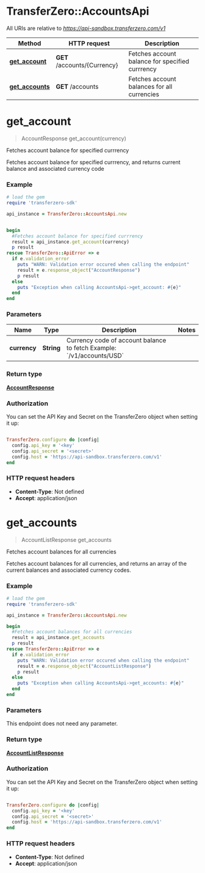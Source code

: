 # TransferZero::AccountsApi

All URIs are relative to *https://api-sandbox.transferzero.com/v1*

Method | HTTP request | Description
------------- | ------------- | -------------
[**get_account**](AccountsApi.md#get_account) | **GET** /accounts/{Currency} | Fetches account balance for specified currrency
[**get_accounts**](AccountsApi.md#get_accounts) | **GET** /accounts | Fetches account balances for all currencies


# **get_account**
> AccountResponse get_account(currency)

Fetches account balance for specified currrency

Fetches account balance for specified currrency, and returns current balance and associated currency code

### Example
```ruby
# load the gem
require 'transferzero-sdk'

api_instance = TransferZero::AccountsApi.new


begin
  #Fetches account balance for specified currrency
  result = api_instance.get_account(currency)
  p result
rescue TransferZero::ApiError => e
  if e.validation_error
    puts "WARN: Validation error occured when calling the endpoint"
    result = e.response_object("AccountResponse")
    p result
  else
    puts "Exception when calling AccountsApi->get_account: #{e}"
  end
end
```

### Parameters

Name | Type | Description  | Notes
------------- | ------------- | ------------- | -------------
 **currency** | **String**| Currency code of account balance to fetch  Example: &#x60;/v1/accounts/USD&#x60; | 

### Return type

[**AccountResponse**](AccountResponse.md)

### Authorization

You can set the API Key and Secret on the TransferZero object when setting it up:

```ruby

TransferZero.configure do |config|
  config.api_key = '<key'
  config.api_secret = '<secret>'
  config.host = 'https://api-sandbox.transferzero.com/v1'
end

```

### HTTP request headers

 - **Content-Type**: Not defined
 - **Accept**: application/json



# **get_accounts**
> AccountListResponse get_accounts

Fetches account balances for all currencies

Fetches account balances for all currencies, and returns an array of the current balances and associated currency codes.

### Example
```ruby
# load the gem
require 'transferzero-sdk'

api_instance = TransferZero::AccountsApi.new

begin
  #Fetches account balances for all currencies
  result = api_instance.get_accounts
  p result
rescue TransferZero::ApiError => e
  if e.validation_error
    puts "WARN: Validation error occured when calling the endpoint"
    result = e.response_object("AccountListResponse")
    p result
  else
    puts "Exception when calling AccountsApi->get_accounts: #{e}"
  end
end
```

### Parameters
This endpoint does not need any parameter.

### Return type

[**AccountListResponse**](AccountListResponse.md)

### Authorization

You can set the API Key and Secret on the TransferZero object when setting it up:

```ruby

TransferZero.configure do |config|
  config.api_key = '<key'
  config.api_secret = '<secret>'
  config.host = 'https://api-sandbox.transferzero.com/v1'
end

```

### HTTP request headers

 - **Content-Type**: Not defined
 - **Accept**: application/json



